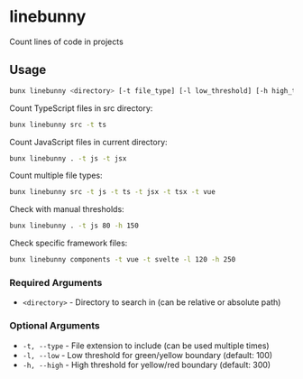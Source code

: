 # linebunny

Count lines of code in projects

## Usage
```bash
bunx linebunny <directory> [-t file_type] [-l low_threshold] [-h high_threshold]
```

Count TypeScript files in src directory:
```bash
bunx linebunny src -t ts
```

Count JavaScript files in current directory:
```bash
bunx linebunny . -t js -t jsx
```

Count multiple file types:
```bash
bunx linebunny src -t js -t ts -t jsx -t tsx -t vue
```

Check with manual thresholds:
```bash
bunx linebunny . -t js 80 -h 150
```

Check specific framework files:
```bash
bunx linebunny components -t vue -t svelte -l 120 -h 250
```


### Required Arguments

- `<directory>` - Directory to search in (can be relative or absolute path)

### Optional Arguments

- `-t, --type` - File extension to include (can be used multiple times)
- `-l, --low` - Low threshold for green/yellow boundary (default: 100)
- `-h, --high` - High threshold for yellow/red boundary (default: 300)